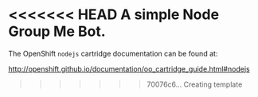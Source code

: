 <<<<<<< HEAD
A simple Node Group Me Bot.
=======
The OpenShift `nodejs` cartridge documentation can be found at:

http://openshift.github.io/documentation/oo_cartridge_guide.html#nodejs
>>>>>>> 70076c6... Creating template
